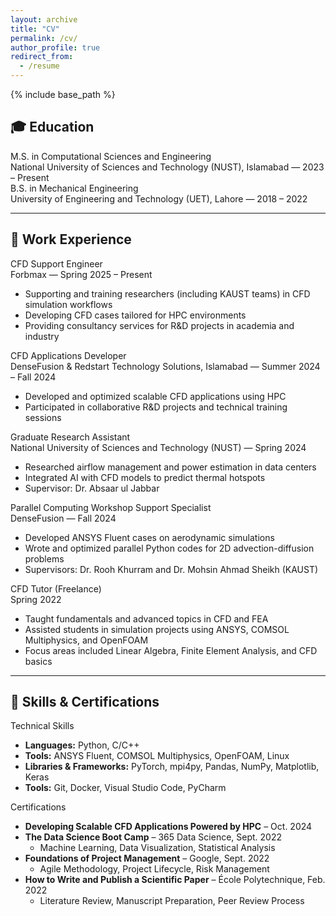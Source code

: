 ```yaml
---
layout: archive
title: "CV"
permalink: /cv/
author_profile: true
redirect_from:
  - /resume
---
```


{% include base_path %}

## <span class="cv-icon">🎓</span> Education

<div class="cv-section">
  <div class="cv-item">
    <div class="cv-item-title">M.S. in Computational Sciences and Engineering</div>
    <div class="cv-item-meta">National University of Sciences and Technology (NUST), Islamabad — 2023 – Present</div>
  </div>

  <div class="cv-item">
    <div class="cv-item-title">B.S. in Mechanical Engineering</div>
    <div class="cv-item-meta">University of Engineering and Technology (UET), Lahore — 2018 – 2022</div>
  </div>
</div>

---

## <span class="cv-icon">💼</span> Work Experience

<div class="cv-section">

  <div class="cv-item">
    <div class="cv-item-title">CFD Support Engineer</div>
    <div class="cv-item-meta">Forbmax — Spring 2025 – Present</div>
    <ul>
      <li>Supporting and training researchers (including KAUST teams) in CFD simulation workflows</li>
      <li>Developing CFD cases tailored for HPC environments</li>
      <li>Providing consultancy services for R&D projects in academia and industry</li>
    </ul>
  </div>

  <div class="cv-item">
    <div class="cv-item-title">CFD Applications Developer</div>
    <div class="cv-item-meta">DenseFusion & Redstart Technology Solutions, Islamabad — Summer 2024 – Fall 2024</div>
    <ul>
      <li>Developed and optimized scalable CFD applications using HPC</li>
      <li>Participated in collaborative R&D projects and technical training sessions</li>
    </ul>
  </div>

  <div class="cv-item">
    <div class="cv-item-title">Graduate Research Assistant</div>
    <div class="cv-item-meta">National University of Sciences and Technology (NUST) — Spring 2024</div>
    <ul>
      <li>Researched airflow management and power estimation in data centers</li>
      <li>Integrated AI with CFD models to predict thermal hotspots</li>
      <li>Supervisor: Dr. Absaar ul Jabbar</li>
    </ul>
  </div>

  <div class="cv-item">
    <div class="cv-item-title">Parallel Computing Workshop Support Specialist</div>
    <div class="cv-item-meta">DenseFusion — Fall 2024</div>
    <ul>
      <li>Developed ANSYS Fluent cases on aerodynamic simulations</li>
      <li>Wrote and optimized parallel Python codes for 2D advection-diffusion problems</li>
      <li>Supervisors: Dr. Rooh Khurram and Dr. Mohsin Ahmad Sheikh (KAUST)</li>
    </ul>
  </div>

  <div class="cv-item">
    <div class="cv-item-title">CFD Tutor (Freelance)</div>
    <div class="cv-item-meta">Spring 2022</div>
    <ul>
      <li>Taught fundamentals and advanced topics in CFD and FEA</li>
      <li>Assisted students in simulation projects using ANSYS, COMSOL Multiphysics, and OpenFOAM</li>
      <li>Focus areas included Linear Algebra, Finite Element Analysis, and CFD basics</li>
    </ul>
  </div>

</div>

---

## <span class="cv-icon">🧠</span> Skills & Certifications

<div class="cv-section">

  <div class="cv-item">
    <div class="cv-item-title">Technical Skills</div>
    <ul>
      <li><strong>Languages:</strong> Python, C/C++</li>
      <li><strong>Tools:</strong> ANSYS Fluent, COMSOL Multiphysics, OpenFOAM, Linux</li>
      <li><strong>Libraries & Frameworks:</strong> PyTorch, mpi4py, Pandas, NumPy, Matplotlib, Keras</li>
      <li><strong>Tools:</strong> Git, Docker, Visual Studio Code, PyCharm</li>
    </ul>
  </div>

  <div class="cv-item">
    <div class="cv-item-title">Certifications</div>
    <ul>
      <li><strong>Developing Scalable CFD Applications Powered by HPC</strong> – Oct. 2024</li>
      <li><strong>The Data Science Boot Camp</strong> – 365 Data Science, Sept. 2022  
        <ul><li>Machine Learning, Data Visualization, Statistical Analysis</li></ul>
      </li>
      <li><strong>Foundations of Project Management</strong> – Google, Sept. 2022  
        <ul><li>Agile Methodology, Project Lifecycle, Risk Management</li></ul>
      </li>
      <li><strong>How to Write and Publish a Scientific Paper</strong> – École Polytechnique, Feb. 2022  
        <ul><li>Literature Review, Manuscript Preparation, Peer Review Process</li></ul>
      </li>
    </ul>
  </div>

</div>
